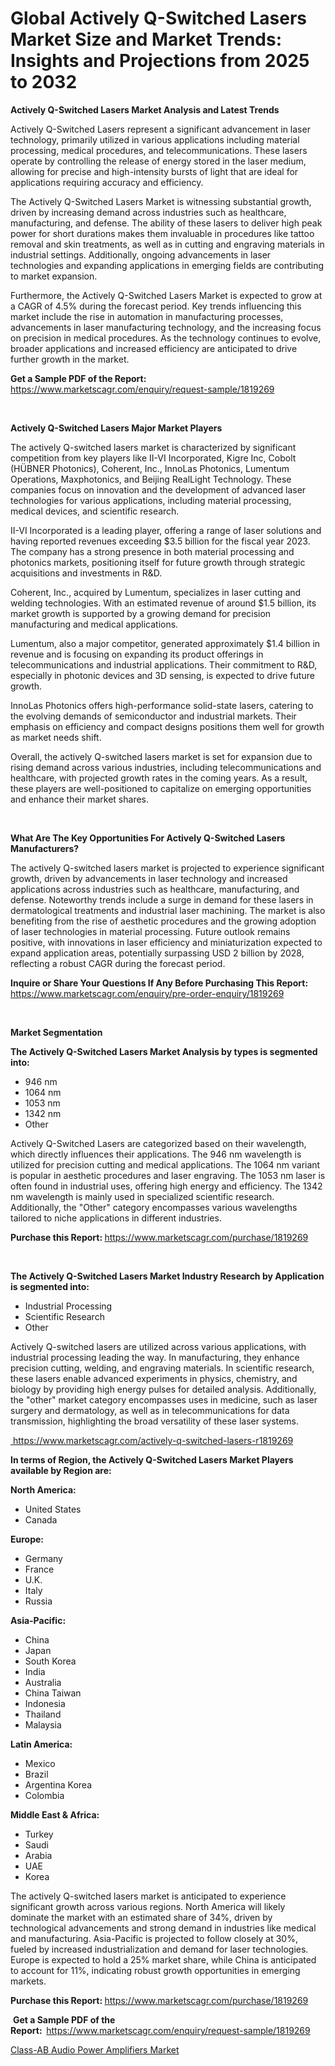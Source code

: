 <p><h1>Global Actively Q-Switched Lasers Market Size and Market Trends: Insights and Projections from 2025 to 2032</h1></p><p><strong>Actively Q-Switched Lasers Market Analysis and Latest Trends</strong></p>
<p><p>Actively Q-Switched Lasers represent a significant advancement in laser technology, primarily utilized in various applications including material processing, medical procedures, and telecommunications. These lasers operate by controlling the release of energy stored in the laser medium, allowing for precise and high-intensity bursts of light that are ideal for applications requiring accuracy and efficiency.</p><p>The Actively Q-Switched Lasers Market is witnessing substantial growth, driven by increasing demand across industries such as healthcare, manufacturing, and defense. The ability of these lasers to deliver high peak power for short durations makes them invaluable in procedures like tattoo removal and skin treatments, as well as in cutting and engraving materials in industrial settings. Additionally, ongoing advancements in laser technologies and expanding applications in emerging fields are contributing to market expansion.</p><p>Furthermore, the Actively Q-Switched Lasers Market is expected to grow at a CAGR of 4.5% during the forecast period. Key trends influencing this market include the rise in automation in manufacturing processes, advancements in laser manufacturing technology, and the increasing focus on precision in medical procedures. As the technology continues to evolve, broader applications and increased efficiency are anticipated to drive further growth in the market.</p></p>
<p><strong>Get a Sample PDF of the Report:&nbsp;</strong> <a href="https://www.marketscagr.com/enquiry/request-sample/1819269?utm_campaign=2301&utm_medium=2&utm_source=Github&utm_content=ia&utm_term=13022025&utm_id=actively-q-switched-lasers">https://www.marketscagr.com/enquiry/request-sample/1819269</a></p>
<p>&nbsp;</p>
<p><strong>Actively Q-Switched Lasers Major Market Players</strong></p>
<p><p>The actively Q-switched lasers market is characterized by significant competition from key players like II-VI Incorporated, Kigre Inc, Cobolt (HÜBNER Photonics), Coherent, Inc., InnoLas Photonics, Lumentum Operations, Maxphotonics, and Beijing RealLight Technology. These companies focus on innovation and the development of advanced laser technologies for various applications, including material processing, medical devices, and scientific research.</p><p>II-VI Incorporated is a leading player, offering a range of laser solutions and having reported revenues exceeding $3.5 billion for the fiscal year 2023. The company has a strong presence in both material processing and photonics markets, positioning itself for future growth through strategic acquisitions and investments in R&D.</p><p>Coherent, Inc., acquired by Lumentum, specializes in laser cutting and welding technologies. With an estimated revenue of around $1.5 billion, its market growth is supported by a growing demand for precision manufacturing and medical applications.</p><p>Lumentum, also a major competitor, generated approximately $1.4 billion in revenue and is focusing on expanding its product offerings in telecommunications and industrial applications. Their commitment to R&D, especially in photonic devices and 3D sensing, is expected to drive future growth.</p><p>InnoLas Photonics offers high-performance solid-state lasers, catering to the evolving demands of semiconductor and industrial markets. Their emphasis on efficiency and compact designs positions them well for growth as market needs shift.</p><p>Overall, the actively Q-switched lasers market is set for expansion due to rising demand across various industries, including telecommunications and healthcare, with projected growth rates in the coming years. As a result, these players are well-positioned to capitalize on emerging opportunities and enhance their market shares.</p></p>
<p>&nbsp;</p>
<p><strong>What Are The Key Opportunities For Actively Q-Switched Lasers Manufacturers?</strong></p>
<p><p>The actively Q-switched lasers market is projected to experience significant growth, driven by advancements in laser technology and increased applications across industries such as healthcare, manufacturing, and defense. Noteworthy trends include a surge in demand for these lasers in dermatological treatments and industrial laser machining. The market is also benefiting from the rise of aesthetic procedures and the growing adoption of laser technologies in material processing. Future outlook remains positive, with innovations in laser efficiency and miniaturization expected to expand application areas, potentially surpassing USD 2 billion by 2028, reflecting a robust CAGR during the forecast period.</p></p>
<p><strong>Inquire or Share Your Questions If Any Before Purchasing This Report:</strong> <a href="https://www.marketscagr.com/enquiry/pre-order-enquiry/1819269?utm_campaign=2301&utm_medium=2&utm_source=Github&utm_content=ia&utm_term=13022025&utm_id=actively-q-switched-lasers">https://www.marketscagr.com/enquiry/pre-order-enquiry/1819269</a></p>
<p>&nbsp;</p>
<p><strong>Market Segmentation</strong></p>
<p><strong>The Actively Q-Switched Lasers Market Analysis by types is segmented into:</strong></p>
<p><ul><li>946 nm</li><li>1064 nm</li><li>1053 nm</li><li>1342 nm</li><li>Other</li></ul></p>
<p><p>Actively Q-Switched Lasers are categorized based on their wavelength, which directly influences their applications. The 946 nm wavelength is utilized for precision cutting and medical applications. The 1064 nm variant is popular in aesthetic procedures and laser engraving. The 1053 nm laser is often found in industrial uses, offering high energy and efficiency. The 1342 nm wavelength is mainly used in specialized scientific research. Additionally, the "Other" category encompasses various wavelengths tailored to niche applications in different industries.</p></p>
<p><strong>Purchase this Report:&nbsp;</strong><a href="https://www.marketscagr.com/purchase/1819269?utm_campaign=2301&utm_medium=2&utm_source=Github&utm_content=ia&utm_term=13022025&utm_id=actively-q-switched-lasers">https://www.marketscagr.com/purchase/1819269</a></p>
<p>&nbsp;</p>
<p><strong>The Actively Q-Switched Lasers Market Industry Research by Application is segmented into:</strong></p>
<p><ul><li>Industrial Processing</li><li>Scientific Research</li><li>Other</li></ul></p>
<p><p>Actively Q-switched lasers are utilized across various applications, with industrial processing leading the way. In manufacturing, they enhance precision cutting, welding, and engraving materials. In scientific research, these lasers enable advanced experiments in physics, chemistry, and biology by providing high energy pulses for detailed analysis. Additionally, the "other" market category encompasses uses in medicine, such as laser surgery and dermatology, as well as in telecommunications for data transmission, highlighting the broad versatility of these laser systems.</p></p>
<p><a href="https://www.marketscagr.com/actively-q-switched-lasers-r1819269?utm_campaign=2301&utm_medium=2&utm_source=Github&utm_content=ia&utm_term=13022025&utm_id=actively-q-switched-lasers">&nbsp;https://www.marketscagr.com/actively-q-switched-lasers-r1819269</a></p>
<p><strong>In terms of Region, the Actively Q-Switched Lasers Market Players available by Region are:</strong></p>
<p>
    <p> <strong> North America: </strong>
        <ul>
            <li>United States</li>
            <li>Canada</li>
        </ul>
        </p> 
    <p> <strong> Europe: </strong>
        <ul>
            <li>Germany</li>
            <li>France</li>
            <li>U.K.</li>
            <li>Italy</li>
            <li>Russia</li>
        </ul>
        </p> 
    <p> <strong> Asia-Pacific: </strong>
        <ul>
            <li>China</li>
            <li>Japan</li>
            <li>South Korea</li>
            <li>India</li>
            <li>Australia</li>
            <li>China Taiwan</li>
            <li>Indonesia</li>
            <li>Thailand</li>
            <li>Malaysia</li>
        </ul>
        </p> 
    <p> <strong> Latin America: </strong>
        <ul>
            <li>Mexico</li>
            <li>Brazil</li>
            <li>Argentina Korea</li>
            <li>Colombia</li>
        </ul>
        </p> 
    <p> <strong> Middle East & Africa: </strong>
        <ul>
            <li>Turkey</li>
            <li>Saudi</li>
            <li>Arabia</li>
            <li>UAE</li>
            <li>Korea</li>
        </ul>
    </p>
    </p>
<p><p>The actively Q-switched lasers market is anticipated to experience significant growth across various regions. North America will likely dominate the market with an estimated share of 34%, driven by technological advancements and strong demand in industries like medical and manufacturing. Asia-Pacific is projected to follow closely at 30%, fueled by increased industrialization and demand for laser technologies. Europe is expected to hold a 25% market share, while China is anticipated to account for 11%, indicating robust growth opportunities in emerging markets.</p></p>
<p><strong>Purchase this Report: </strong><a href="https://www.marketscagr.com/purchase/1819269?utm_campaign=2301&utm_medium=2&utm_source=Github&utm_content=ia&utm_term=13022025&utm_id=actively-q-switched-lasers">https://www.marketscagr.com/purchase/1819269</a></p>
<p>&nbsp;<strong>Get a Sample PDF of the Report:&nbsp;&nbsp;</strong><a href="https://www.marketscagr.com/enquiry/request-sample/1819269?utm_campaign=2301&utm_medium=2&utm_source=Github&utm_content=ia&utm_term=13022025&utm_id=actively-q-switched-lasers">https://www.marketscagr.com/enquiry/request-sample/1819269</a></p>
<p><strong></strong></p>
<p><p><a href="https://github.com/sholympia197070/Market-Research-Report-List-1/blob/main/class-ab-audio-power-amplifiers-market.md?utm_campaign=2301&utm_medium=2&utm_source=Github&utm_content=ia&utm_term=13022025&utm_id=actively-q-switched-lasers">Class-AB Audio Power Amplifiers Market</a></p></p>